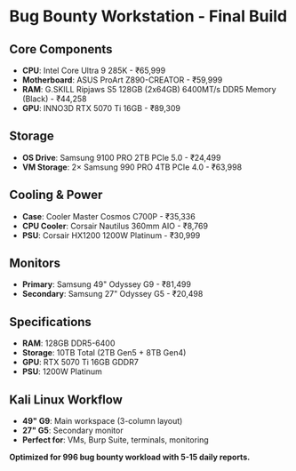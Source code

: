 # Bug Bounty Workstation - Final Build

## Core Components
- **CPU**: Intel Core Ultra 9 285K - ₹65,999
- **Motherboard**: ASUS ProArt Z890-CREATOR - ₹59,999
- **RAM**: G.SKILL Ripjaws S5 128GB (2x64GB) 6400MT/s DDR5 Memory (Black) - ₹44,258
- **GPU**: INNO3D RTX 5070 Ti 16GB - ₹89,309

## Storage
- **OS Drive**: Samsung 9100 PRO 2TB PCIe 5.0 - ₹24,499
- **VM Storage**: 2× Samsung 990 PRO 4TB PCIe 4.0 - ₹63,998

## Cooling & Power
- **Case**: Cooler Master Cosmos C700P - ₹35,336
- **CPU Cooler**: Corsair Nautilus 360mm AIO - ₹8,769
- **PSU**: Corsair HX1200 1200W Platinum - ₹30,999

## Monitors
- **Primary**: Samsung 49" Odyssey G9 - ₹81,499
- **Secondary**: Samsung 27" Odyssey G5 - ₹20,498

## Specifications
- **RAM**: 128GB DDR5-6400
- **Storage**: 10TB Total (2TB Gen5 + 8TB Gen4)
- **GPU**: RTX 5070 Ti 16GB GDDR7
- **PSU**: 1200W Platinum

## Kali Linux Workflow
- **49" G9**: Main workspace (3-column layout)
- **27" G5**: Secondary monitor
- **Perfect for**: VMs, Burp Suite, terminals, monitoring

**Optimized for 996 bug bounty workload with 5-15 daily reports.**
